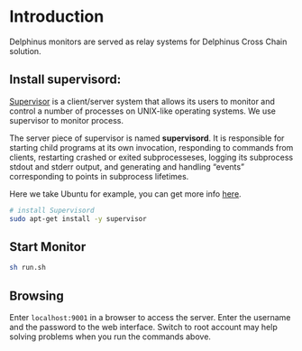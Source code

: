 # Introduction

Delphinus monitors are served as relay systems for Delphinus Cross Chain solution.

## Install supervisord:
[Supervisor](https://github.com/Supervisor/supervisor) is a client/server system that allows its users to monitor and control a number of processes on UNIX-like operating systems. We use supervisor to monitor process.

The server piece of supervisor is named **supervisord**.  It is responsible for starting child programs at its own invocation, responding to commands from clients, restarting crashed or exited subprocesseses, logging its subprocess stdout and stderr output, and generating and handling “events” corresponding to points in subprocess lifetimes.

Here we take Ubuntu for example, you can get more info [here](http://supervisord.org/).

```bash
# install Supervisord
sudo apt-get install -y supervisor
```

## Start Monitor
```bash
sh run.sh
```

## Browsing

Enter `localhost:9001` in a browser to access the server. Enter the username and the password to the web interface. Switch to root account may help solving problems when you run the commands above.

